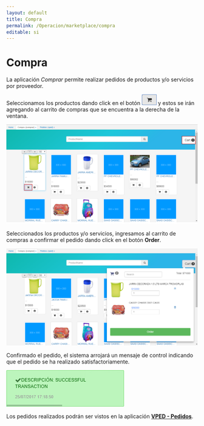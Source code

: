 ```yaml
---
layout: default
title: Compra
permalink: /Operacion/marketplace/compra
editable: si
---
```


# Compra

La aplicación _Comprar_ permite realizar pedidos de productos y/o servicios por proveedor.

Seleccionamos los productos dando click en el botón ![](carro.png) y estos se irán agregando al carrito de compras que se encuentra a la derecha de la ventana.  

![](comprar.png)

Seleccionados los productos y/o servicios, ingresamos al carrito de compras a confirmar el pedido dando click en el botón **Order**.  

![](pedido.png)

Confirmado el pedido, el sistema arrojará un mensaje de control indicando que el pedido se ha realizado satisfactoriamente.  

![](confirmacion.png)

Los pedidos realizados podrán ser vistos en la aplicación [**VPED - Pedidos**](http://docs.oasiscom.com/Operacion/scm/ventas/vpedido/vped#verificación-de-pedidos).